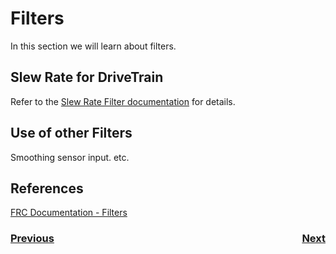 # <a name="code"></a>Filters
In this section we will learn about filters.

## Slew Rate for DriveTrain
Refer to the [Slew Rate Filter documentation](https://docs.wpilib.org/en/latest/docs/software/advanced-controls/filters/slew-rate-limiter.html) for details.

## Use of other Filters
Smoothing sensor input. etc.

## References
[FRC Documentation - Filters](https://docs.wpilib.org/en/latest/docs/software/advanced-controls/filters/index.html#)


<h3><span style="float:left">
<a href="romiArm">Previous</a></span>
<span style="float:right">
<a href="romiColorSensor">Next</a></span></h3>
